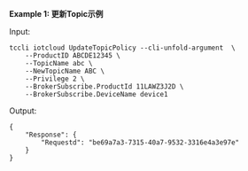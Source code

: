 **Example 1: 更新Topic示例**



Input: 

```
tccli iotcloud UpdateTopicPolicy --cli-unfold-argument  \
    --ProductID ABCDE12345 \
    --TopicName abc \
    --NewTopicName ABC \
    --Privilege 2 \
    --BrokerSubscribe.ProductId 11LAWZ3J2D \
    --BrokerSubscribe.DeviceName device1
```

Output: 
```
{
    "Response": {
        "Requestd": "be69a7a3-7315-40a7-9532-3316e4a3e97e"
    }
}
```


